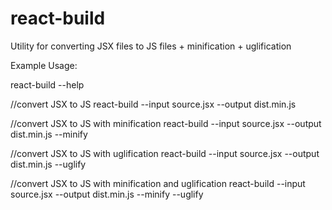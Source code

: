 # react-build
Utility for converting JSX files to JS files + minification + uglification

Example Usage:

react-build --help

//convert JSX to JS
react-build --input source.jsx --output dist.min.js

//convert JSX to JS with minification
react-build --input source.jsx --output dist.min.js --minify

//convert JSX to JS with uglification
react-build --input source.jsx --output dist.min.js --uglify

//convert JSX to JS with minification and uglification
react-build --input source.jsx --output dist.min.js --minify --uglify
